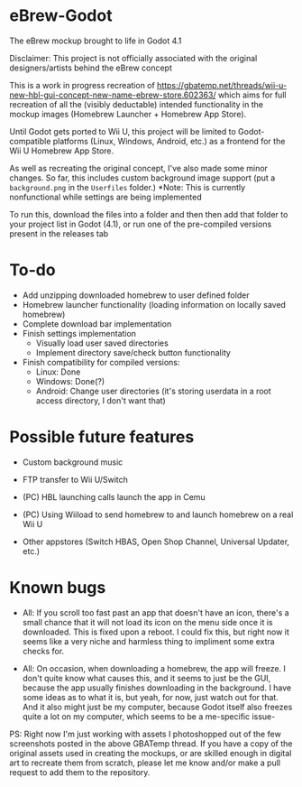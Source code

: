 # eBrew-Godot
The eBrew mockup brought to life in Godot 4.1

Disclaimer: This project is not officially associated with the original designers/artists behind the eBrew concept

This is a work in progress recreation of https://gbatemp.net/threads/wii-u-new-hbl-gui-concept-new-name-ebrew-store.602363/ which aims for full recreation of all the (visibly deductable) intended functionality in the mockup images (Homebrew Launcher + Homebrew App Store).

Until Godot gets ported to Wii U, this project will be limited to Godot-compatible platforms (Linux, Windows, Android, etc.) as a frontend for the Wii U Homebrew App Store.

As well as recreating the original concept, I've also made some minor changes. So far, this includes custom background image support (put a `background.png` in the `Userfiles` folder.)
*Note: This is currently nonfunctional while settings are being implemented

To run this, download the files into a folder and then then add that folder to your project list in Godot (4.1), or run one of the pre-compiled versions present in the releases tab

# To-do
* Add unzipping downloaded homebrew to user defined folder
* Homebrew launcher functionality (loading information on locally saved homebrew)
* Complete download bar implementation
* Finish settings implementation
  * Visually load user saved directories
  * Implement directory save/check button functionality
* Finish compatibility for compiled versions:
  * Linux: Done
  * Windows: Done(?)
  * Android: Change user directories (it's storing userdata in a root access directory, I don't want that)

# Possible future features
* Custom background music

* FTP transfer to Wii U/Switch

* (PC) HBL launching calls launch the app in Cemu

* (PC) Using Wiiload to send homebrew to and launch homebrew on a real Wii U

* Other appstores (Switch HBAS, Open Shop Channel, Universal Updater, etc.)

# Known bugs
* All: If you scroll too fast past an app that doesn't have an icon, there's a small chance that it will not load its icon on the menu side once it is downloaded. This is fixed upon a reboot. I could fix this, but right now it seems like a very niche and harmless thing to impliment some extra checks for.

* All: On occasion, when downloading a homebrew, the app will freeze. I don't quite know what causes this, and it seems to just be the GUI, because the app usually finishes downloading in the background. I have some ideas as to what it is, but yeah, for now, just watch out for that. And it also might just be my computer, because Godot itself also freezes quite a lot on my computer, which seems to be a me-specific issue-

PS: Right now I'm just working with assets I photoshopped out of the few screenshots posted in the above GBATemp thread. If you have a copy of the original assets used in creating the mockups, or are skilled enough in digital art to recreate them from scratch, please let me know and/or make a pull request to add them to the repository.
